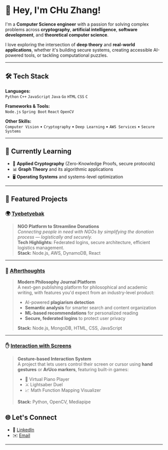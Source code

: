# 👋 Hey, I'm CHu Zhang!

I'm a **Computer Science engineer** with a passion for solving complex problems across **cryptography**, **artificial intelligence**, **software development**, and **theoretical computer science**.  

I love exploring the intersection of **deep theory** and **real-world applications**, whether it's building secure systems, creating accessible AI-powered tools, or tackling computational puzzles.

---

## 🛠️ Tech Stack
**Languages:**  
`Python` `C++` `JavaScript` `Java` `Go` `HTML` `CSS` `C`

**Frameworks & Tools:**  
`Node.js` `Spring Boot` `React` `OpenCV`

**Other Skills:**  
`Computer Vision` • `Cryptography` • `Deep Learning` • `AWS Services` • `Secure Systems`

---

## 🌱 Currently Learning
- 🔐 **Applied Cryptography** (Zero-Knowledge Proofs, secure protocols)  
- 📊 **Graph Theory** and its algorithmic applications  
- 🖥️ **Operating Systems** and systems-level optimization

---

## 🚀 Featured Projects

### 🌍 [Tyebetyebak](https://github.com/HusseinAtoui/donationplatform-frontend.git)
> **NGO Platform to Streamline Donations**  
> *Connecting people in need with NGOs by simplifying the donation process — logistically and securely.*  
> **Tech Highlights:** Federated logins, secure architecture, efficient logistics management.  
> **Stack:** Node.js, AWS, DynamoDB, React

---

### 🧠 [Afterthoughts](https://github.com/HusseinAtoui/cmps271-backend.git)
> **Modern Philosophy Journal Platform**  
> A next-gen publishing platform for philosophical and academic writing, with features you'd expect from an industry-level product:
> - AI-powered **plagiarism detection**  
> - **Semantic analysis** for smarter search and content organization  
> - **ML-based recommendations** for personalized reading  
> - **Secure, federated logins** to protect user privacy  
> 
> **Stack:** Node.js, MongoDB, HTML, CSS, JavaScript

---

### ✋ [Interaction with Screens](https://github.com/DMAUB/final-project-team2-cursor.git)
> **Gesture-based Interaction System**  
> A project that lets users control their screen or cursor using **hand gestures** or **ArUco markers**, featuring built-in games:
> - 🎹 Virtual Piano Player  
> - ⚔️ Lightsaber Duel  
> - 📈 Math Function Mapping Visualizer  
> 
> **Stack:** Python, OpenCV, Mediapipe




## 🌐 Let's Connect
- 💼 [LinkedIn](www.linkedin.com/in/chu-zhang01)
- ✉️ [Email](czz01@mail.aub.edu)

---


